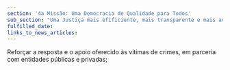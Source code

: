 ```yaml
---
section: '4a Missão: Uma Democracia de Qualidade para Todos'
sub_section: "Uma Justiça mais efificiente, mais transparente e mais acessível"
fulfilled_date:
links_to_news_articles:
---
```


Reforçar a resposta e o apoio oferecido às vítimas de crimes, em parceria com entidades públicas e privadas;